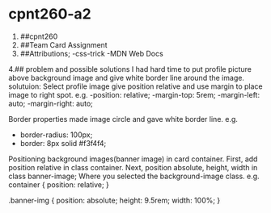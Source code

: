 # cpnt260-a2

1. ##cpnt260
2. ##Team Card Assignment
3. ##Attributions;
-css-trick
-MDN Web Docs
 
4.## problem and possible solutions
I had hard time to put profile picture above background image and give white border line around the image.
 solutuion: Select profile image give position relative and use margin to place image to right spot.
 e.g.
  -position: relative;
  -margin-top: 5rem;
  -margin-left: auto;
  -margin-right: auto;
  
  Border properties made image circle and gave white border line.
 e.g.
  - border-radius: 100px;
  - border: 8px solid #f3f4f4;
 
  Positioning background images(banner image) in card container.
  First, add position relative in class container.
  Next, position absolute, height, width in class banner-image; Where you selected the background-image class.
 e.g.
 container {
   position: relative;
 }
 
  .banner-img {
    position: absolute;
    height: 9.5rem;
    width: 100%;
 }
